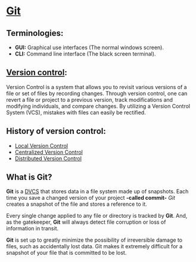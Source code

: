 # [**Git**](https://blog.udemy.com/git-tutorial-a-comprehensive-guide/)

## Terminologies:
- **GUI:** Graphical use interfaces (The normal windows screen).
-  **CLI:** Command line interface (The black screen terminal).

## [Version control](https://blog.udemy.com/git-tutorial-a-comprehensive-guide/#2):
Version Control is a system that allows you to revisit various versions of a file or set of files by recording changes. Through version control, one can revert a file or project to a previous version, track modifications and modifying individuals, and compare changes. By utilizing a Version Control System (VCS), mistakes with files can easily be rectified.

## History of version control:
- [Local Version Control](https://blog.udemy.com/git-tutorial-a-comprehensive-guide/#2_1)
- [Centralized Version Control](https://blog.udemy.com/git-tutorial-a-comprehensive-guide/#2_2)
- [Distributed Version Control](https://blog.udemy.com/git-tutorial-a-comprehensive-guide/#2_3)

## What is Git?

**Git** is a [DVCS](https://blog.udemy.com/git-tutorial-a-comprehensive-guide/#2_3) that stores data in a file system made up of snapshots. Each time you save a changed version of your project **-called commit-** *Git* creates a snapshot of the file and stores a reference to it.

Every single change applied to any file or directory is tracked by **Git**. And, as the gatekeeper, **Git** will always detect file corruption or loss of information in transit.

**Git** is set up to greatly minimize the possibility of irreversible damage to files, such as accidentally lost data. Git makes it extremely difficult for a snapshot of your file that is committed to be lost.

